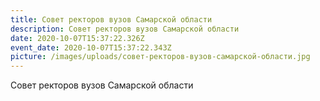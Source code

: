 ```yaml
---
title: Совет ректоров вузов Самарской области
description: Совет ректоров вузов Самарской области
date: 2020-10-07T15:37:22.326Z
event_date: 2020-10-07T15:37:22.343Z
picture: /images/uploads/совет-ректоров-вузов-самарской-области.jpg
---
```

Совет ректоров вузов Самарской области